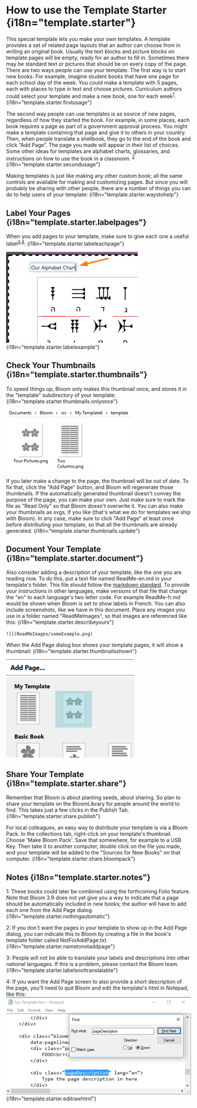 # How to use the Template Starter {i18n="template.starter"}

This special template lets you make your own templates. A template provides a set of related page layouts that an author can choose from in writing an original book. Usually the text blocks and picture blocks on template pages will be empty, ready for an author to fill in. Sometimes there may be standard text or pictures that should be on every copy of the page.
There are two ways people can use your template. The first way is to start new books. For example, imagine student books that have one page for each school day of the week. You could make a template with 5 pages, each with places to type in text and choose pictures. Curriculum authors could select your template and make a new book, one for each week<sup>[1](#note1)</sup>. {i18n="template.starter.firstusage"}

The second way people can use templates is as source of new pages, regardless of how they started the book. For example, in some places, each book requires a page as part of a government approval process. You might make a template containing that page and give it to others in your country. Then, when people translate a shellbook, they go to the end of the book and click “Add Page”. The page you made will appear in their list of choices. Some other ideas for templates are alphabet charts, glossaries, and instructions on how to use the book in a classroom. <sup>[2](#note2)</sup> {i18n="template.starter.secondusage"}

Making templates is just like making any other custom book; all the same controls are available for making and customizing pages. But since you will probably be sharing with other people, there are a number of things you can do to help users of your template: {i18n="template.starter.waystohelp"}

## Label Your Pages {i18n="template.starter.labelpages"}
When you add pages to your template, make sure to give each one a useful label<sup>[3](#note3),[4](#note4)</sup>: {i18n="template.starter.labeleachpage"}

![custom label](ReadMeImages/customLabel.png) {i18n="template.starter.labelexample"}

## Check Your Thumbnails {i18n="template.starter.thumbnails"}
To speed things up, Bloom only makes this thumbnail once, and stores it in the "template" subdirectory of your template: {i18n="template.starter.thumbnails.onlyonce"}

![](ReadMeImages/pageThumbnailFiles.png)

 If you later make a change to the page, the thumbnail will be out of date. To fix that, click the "Add Page" button, and Bloom will regenerate those thumbnails. If the automatically generated thumbnail doesn't convey the purpose of the page, you can make your own. Just make sure to mark the file as "Read Only" so that Bloom doesn't overwrite it. You can also make your thumbnails as svgs, if you like (that's what we do for templates we ship with Bloom).  In any case, make sure to click "Add Page" at least once before distributing your template, so that all the thumbnails are already generated. {i18n="template.starter.thumbnails.update"}

## Document Your Template {i18n="template.starter.document"}

Also consider adding a description of your template, like the one you are reading now. To do this, put a text file named ReadMe-en.md in your template's folder. This file should follow the [markdown standard](http://spec.commonmark.org/dingus/). To provide your instructions in other languages, make versions of that file that change the "en" to each language's two letter code. For example ReadMe-fr.md would be shown when Bloom is set to show labels in French. You can also include screenshots, like we have in this document. Place any images you use in a folder named "ReadMeImages", so that images are referenced like this: {i18n="template.starter.describeyours"}

`![](ReadMeImages/someExample.png)`

When the Add Page dialog box shows your template pages, it will show a thumbnail: {i18n="template.starter.thumbnailsshown"}

![](ReadMeImages/thumbnailInAddPage.png)

## Share Your Template {i18n="template.starter.share"}
Remember that Bloom is about planting seeds, about sharing. So plan to share your template on the BloomLibrary for people around the world to find. This takes just a few clicks in the Publish Tab. {i18n="template.starter.share.publish"}

For local colleagues, an easy way to distribute your template is via a Bloom Pack. In the collections tab, right-click on your template's thumbnail. Choose 'Make Bloom Pack'. Save that somewhere, for example to a USB Key. Then take it to another computer, double click on the file you made, and your template will be added to the "Sources for New Books" on that computer. {i18n="template.starter.share.bloompack"}

## Notes {i18n="template.starter.notes"}

<a id="note1">1</a>: These books could later be combined using the forthcoming Folio feature. Note that Bloom 3.9 does not yet give you a way to indicate that a page should be automatically included in new books; the author will have to add each one from the Add Page dialog. {i18n="template.starter.nothingautomatic"}

<a id="note2">2</a>: If you don't want the pages in your template to show up in the Add Page dialog, you can indicate this to Bloom by creating a file in the book's template folder called NotForAddPage.txt. {i18n="template.starter.nametonotaddpage"}

<a id="note3">3</a>: People will not be able to translate your labels and descriptions into other national languages. If this is a problem, please contact the Bloom team. {i18n="template.starter.labelsnottranslatable"}

<a id="note4">4</a>: If you want the Add Page screen to also provide a short description of the page, you'll need to quit Bloom and edit the template's html in Notepad, like this: ![](ReadMeImages/pageDescription.png) {i18n="template.starter.editrawhtml"}


